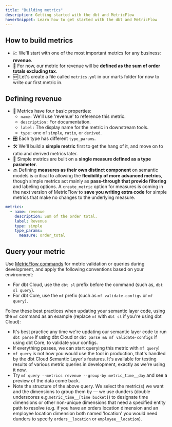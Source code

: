 ```yaml
---
title: "Building metrics"
description: Getting started with the dbt and MetricFlow
hoverSnippet: Learn how to get started with the dbt and MetricFlow
---
```


## How to build metrics

- 💹 We'll start with one of the most important metrics for any business: **revenue**.
- 📖 For now, our metric for revenue will be **defined as the sum of order totals excluding tax**.
- 🆕 Let's create a file called `metrics.yml` in our marts folder for now to write our first metric in.

## Defining revenue

- 🔢 Metrics have four basic properties:
  - `name:` We'll use 'revenue' to reference this metric.
  - `description:` For documentation.
  - `label:` The display name for the metric in downstream tools.
  - `type:` one of `simple`, `ratio`, or `derived`.
- 🎛️ Each type has different `type_params`.
- 🛠️ We'll build a **simple metric** first to get the hang of it, and move on to ratio and derived metrics later.
- 📏 Simple metrics are built on a **single measure defined as a type parameter**.
- 🔜 Defining **measures as their own distinct component** on semantic models is critical to allowing the **flexibility of more advanced metrics**, though simple metrics act mainly as **pass-through that provide filtering** and labeling options. A `create_metric` option for measures is coming in the next version of MetricFlow to **save you writing extra code** for simple metrics that make no changes to the underlying measure.

```YAML
metrics:
  - name: revenue
    description: Sum of the order total.
    label: Revenue
    type: simple
    type_params:
      measure: order_total
```

## Query your metric

Use [MetricFlow commands](/docs/build/metricflow-commands#metricflow) for metric validation or queries during development, and apply the following conventions based on your environment:

- For dbt Cloud, use the `dbt sl` prefix before the command (such as, `dbt sl query`).
- For dbt Core, use the `mf` prefix (such as `mf validate-configs` or `mf query)`.

Follow these best practices when updating your semantic layer code, using the `mf` command as an example (replace `mf` with `dbt sl` if you're using dbt Cloud):

- It's best practice any time we're updating our semantic layer code to run `dbt parse` if using dbt Cloud or `dbt parse && mf validate-configs` if using dbt Core, to validate your configs.
- If everything passes, we can start querying this metric with `mf query`!
- `mf query` is not how you would use the tool in production, that's handled by the dbt Cloud Semantic Layer's features. It's available for testing results of various metric queries in development, exactly as we're using it now.
- Try `mf query --metrics revenue --group-by metric_time__day` and see a preview of the data come back.
- Note the structure of the above query. We select the metric(s) we want and the dimensions to group them by — we use dunders (double underscores e.g.`metric_time__[time bucket]`) to designate time dimensions or other non-unique dimensions that need a specified entity path to resolve (e.g. if you have an orders location dimension and an employee location dimension both named 'location' you would need dunders to specify `orders__location` or `employee__location`).
